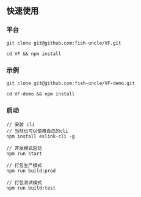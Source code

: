 ## 快速使用

### 平台
```shell script
git clone git@github.com:fish-uncle/VF.git
```

```shell script
cd VF && npm install
```

### 示例
```shell script
git clone git@github.com:fish-uncle/VF-demo.git
```
```shell script
cd VF-demo && npm install
```

### 启动
```shell script
// 安装 cli
// 当然也可以使用自己的cli
npm install eslink-cli -g
```

```shell script
// 开发模式启动
npm run start
```

```shell script
// 打包生产模式
npm run build:prod

// 打包测试模式
npm run build:test
```